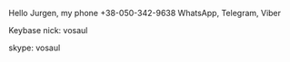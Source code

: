 Hello Jurgen,
my phone +38-050-342-9638
WhatsApp, Telegram, Viber

Keybase nick: vosaul

skype: vosaul
